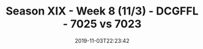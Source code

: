 ---
title: Season XIX - Week 8 (11/3) - DCGFFL - 7025 vs 7023
teams_score:
- team: 7025
  score: 14
- team: 7023
  score: 41
mvp: 'Sam, Earl '
game-ball: Kori, Brandon
sportsperson: Jake, Pete
season: 19
week: 8
date: '2019-11-03T22:23:42'
pageid: season-xix-week-8-11-3-7025-vs-7023
---